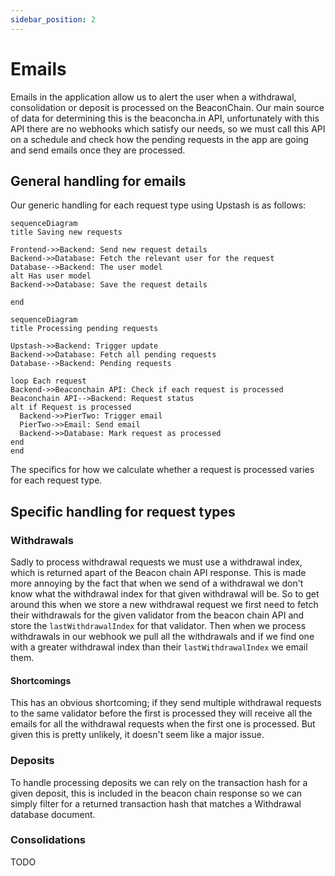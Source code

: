 ```yaml
---
sidebar_position: 2
---
```


# Emails


Emails in the application allow us to alert the user when a withdrawal, consolidation or deposit is processed on the BeaconChain. Our main source of data for determining this is the beaconcha.in API, unfortunately with this API there are no webhooks which satisfy our needs, so we must call this API on a schedule and check how the pending requests in the app are going and send emails once they are processed.

## General handling for emails

Our generic handling for each request type using Upstash is as follows:

```mermaid
sequenceDiagram
title Saving new requests

Frontend->>Backend: Send new request details
Backend->>Database: Fetch the relevant user for the request
Database-->Backend: The user model
alt Has user model
Backend->>Database: Save the request details

end
```

```mermaid
sequenceDiagram
title Processing pending requests

Upstash->>Backend: Trigger update
Backend->>Database: Fetch all pending requests
Database-->Backend: Pending requests

loop Each request
Backend->>Beaconchain API: Check if each request is processed
Beaconchain API-->Backend: Request status
alt if Request is processed
  Backend->>PierTwo: Trigger email
  PierTwo->>Email: Send email
  Backend->>Database: Mark request as processed
end
end
```

The specifics for how we calculate whether a request is processed varies for each request type.

## Specific handling for request types

### Withdrawals

Sadly to process withdrawal requests we must use a withdrawal index, which is returned apart of the Beacon chain API response. This is made more annoying by the fact that when we send of a withdrawal we don't know what the withdrawal index for that given withdrawal will be.
So to get around this when we store a new withdrawal request we first need to fetch their withdrawals for the given validator from the beacon chain API and store the `lastWithdrawalIndex` for that validator.
Then when we process withdrawals in our webhook we pull all the withdrawals and if we find one with a greater withdrawal index than their `lastWithdrawalIndex` we email them.

#### Shortcomings

This has an obvious shortcoming; if they send multiple withdrawal requests to the same validator before the first is processed they will receive all the emails for all the withdrawal requests when the first one is processed. But given this is pretty unlikely, it doesn't seem like a major issue.

### Deposits

To handle processing deposits we can rely on the transaction hash for a given deposit, this is included in the beacon chain response so we can simply filter for a returned transaction hash that matches a Withdrawal database document.


### Consolidations

TODO
